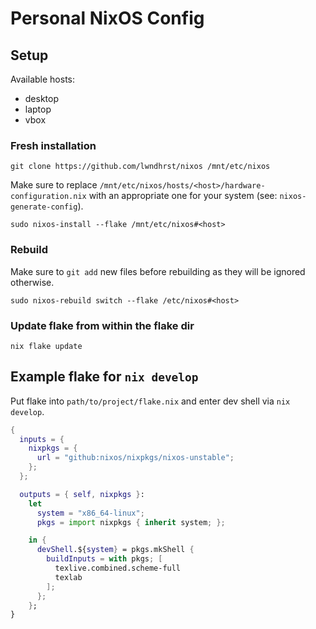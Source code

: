 # Personal NixOS Config



## Setup

Available hosts:
- desktop
- laptop
- vbox



### Fresh installation

```
git clone https://github.com/lwndhrst/nixos /mnt/etc/nixos
```

Make sure to replace `/mnt/etc/nixos/hosts/<host>/hardware-configuration.nix` with an appropriate one for your system (see: `nixos-generate-config`).

```
sudo nixos-install --flake /mnt/etc/nixos#<host>
```



### Rebuild

Make sure to `git add` new files before rebuilding as they will be ignored otherwise.

```
sudo nixos-rebuild switch --flake /etc/nixos#<host>
```



### Update flake from within the flake dir

```
nix flake update
```



## Example flake for `nix develop`

Put flake into `path/to/project/flake.nix` and enter dev shell via `nix develop`.

```nix
{
  inputs = {
    nixpkgs = {
      url = "github:nixos/nixpkgs/nixos-unstable";
    };
  };

  outputs = { self, nixpkgs }:
    let
      system = "x86_64-linux";
      pkgs = import nixpkgs { inherit system; };

    in {
      devShell.${system} = pkgs.mkShell {
        buildInputs = with pkgs; [
          texlive.combined.scheme-full
          texlab
        ];
      };
    };
}
```
